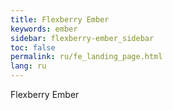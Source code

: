 ```yaml
---
title: Flexberry Ember
keywords: ember
sidebar: flexberry-ember_sidebar
toc: false
permalink: ru/fe_landing_page.html
lang: ru
---
```


Flexberry Ember
